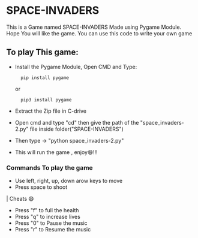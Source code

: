 # SPACE-INVADERS

This is a Game named SPACE-INVADERS Made using Pygame Module. Hope You will like the game.
You can use this code to write your own game 

## To play This game:
* Install the Pygame Module, Open CMD and Type:

        pip install pygame

     or
        
        pip3 install pygame

* Extract the Zip file in C-drive
* Open cmd and type "cd" then give the path of the "space_invaders-2.py" file inside folder("SPACE-INVADERS")
* Then type -> "python space_invaders-2.py"
* This will run the game , enjoy😄!!!  

### Commands To play the game
* Use left, right, up, down arow keys to move 
* Press space to shoot


| Cheats 😄

* Press "f" to full the health
* Press "q" to increase lives
* Press "0" to Pause the music
* Press "r" to Resume the music

